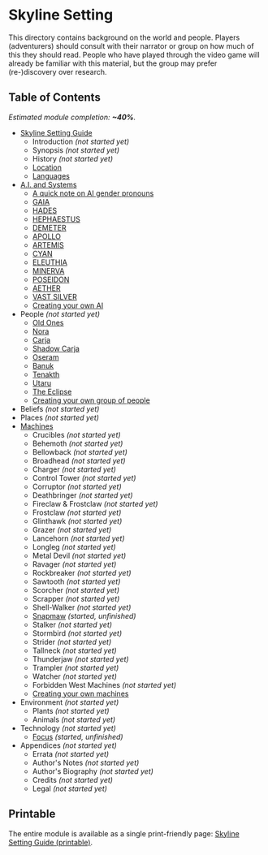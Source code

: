 # Skyline Setting

This directory contains background on the world and people.
Players (adventurers) should consult with their narrator or group on how much of this they should read.
People who have played through the video game will already be familiar with this material, but the group may prefer (re-)discovery over research.

## Table of Contents

<!-- +template files guide/setting web-table-of-contents -->

_Estimated module completion: **~40%**._

* [Skyline Setting Guide](010-front-matter.md)
  * Introduction _(not started yet)_
  * Synopsis _(not started yet)_
  * History _(not started yet)_
  * [Location](140-location.md)
  * [Languages](150-language.md)
* [A.I. and Systems](200-ai.md)
  * [A quick note on AI gender pronouns](203-ai-gender.md)
  * [GAIA](205-gaia.md)
  * [HADES](210-hades.md)
  * [HEPHAESTUS](215-hephaestus.md)
  * [DEMETER](220-demeter.md)
  * [APOLLO](225-apollo.md)
  * [ARTEMIS](230-artemis.md)
  * [CYAN](235-cyan.md)
  * [ELEUTHIA](240-eleuthia.md)
  * [MINERVA](245-minerva.md)
  * [POSEIDON](250-poseidon.md)
  * [AETHER](255-aether.md)
  * [VAST SILVER](260-vast-silver.md)
  * [Creating your own AI](280-creating-your-own.md)
* People _(not started yet)_
  * [Old Ones](305-old-ones.md)
  * [Nora](310-nora.md)
  * [Carja](315-carja.md)
  * [Shadow Carja](320-shadow-carja.md)
  * [Oseram](325-oseram.md)
  * [Banuk](330-banuk.md)
  * [Tenakth](335-tenakth.md)
  * [Utaru](340-utaru.md)
  * [The Eclipse](345-eclipse.md)
  * [Creating your own group of people](380-creating-your-own.md)
* Beliefs _(not started yet)_
* Places _(not started yet)_
* [Machines](600-machines.md)
  * Crucibles _(not started yet)_
  * Behemoth _(not started yet)_
  * Bellowback _(not started yet)_
  * Broadhead _(not started yet)_
  * Charger _(not started yet)_
  * Control Tower _(not started yet)_
  * Corruptor _(not started yet)_
  * Deathbringer _(not started yet)_
  * Fireclaw & Frostclaw _(not started yet)_
  * Frostclaw _(not started yet)_
  * Glinthawk _(not started yet)_
  * Grazer _(not started yet)_
  * Lancehorn _(not started yet)_
  * Longleg _(not started yet)_
  * Metal Devil _(not started yet)_
  * Ravager _(not started yet)_
  * Rockbreaker _(not started yet)_
  * Sawtooth _(not started yet)_
  * Scorcher _(not started yet)_
  * Scrapper _(not started yet)_
  * Shell-Walker _(not started yet)_
  * [Snapmaw](661-snapmaw.md) _(started, unfinished)_
  * Stalker _(not started yet)_
  * Stormbird _(not started yet)_
  * Strider _(not started yet)_
  * Tallneck _(not started yet)_
  * Thunderjaw _(not started yet)_
  * Trampler _(not started yet)_
  * Watcher _(not started yet)_
  * Forbidden West Machines _(not started yet)_
  * [Creating your own machines](695-creating-your-own.md)
* Environment _(not started yet)_
  * Plants _(not started yet)_
  * Animals _(not started yet)_
* Technology _(not started yet)_
  * [Focus](751-focus.md) _(started, unfinished)_
* Appendices _(not started yet)_
  * Errata _(not started yet)_
  * Author's Notes _(not started yet)_
  * Author's Biography _(not started yet)_
  * Credits _(not started yet)_
  * Legal _(not started yet)_

<!-- -template files guide/setting web-table-of-contents -->

## Printable

The entire module is available as a single print-friendly page: [Skyline Setting Guide (printable)](print.md).
